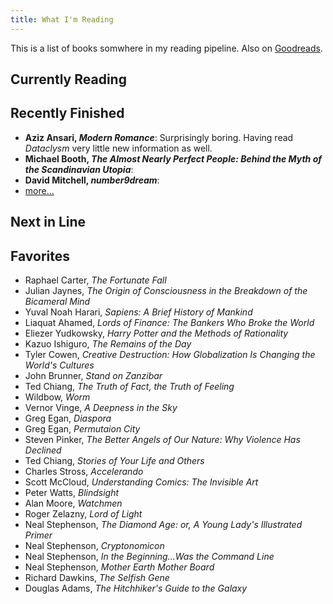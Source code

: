 ```yaml
---
title: What I'm Reading
---
```


This is a list of books somwhere in my reading pipeline. Also on [Goodreads](http://goodreads.com/rejuvyesh).

## Currently Reading

<div class="center">
<div id="gr_grid_widget_1439819475">
<!-- Show static html as a placeholder in case js is not enabled - javascript include will override this if things work -->
</div>
</div>
<script src="https://www.goodreads.com/review/grid_widget/7482598.Jayesh%20's%20bookshelf:%20currently-reading?cover_size=medium&hide_link=true&hide_title=true&num_books=6&order=d&shelf=currently-reading&sort=date_updated&widget_id=1439819475" type="text/javascript" charset="utf-8"></script>



## Recently Finished

- **Aziz Ansari, _Modern Romance_**: Surprisingly boring. Having read _Dataclysm_ very little new information as well.
- **Michael Booth, _The Almost Nearly Perfect People: Behind the Myth of the Scandinavian Utopia_**:
- **David Mitchell, _number9dream_**: 
- [more...](https://www.goodreads.com/review/list/7482598?shelf=read&sort=date_read)

## Next in Line


## Favorites

- Raphael Carter, _The Fortunate Fall_
- Julian Jaynes, _The Origin of Consciousness in the Breakdown of the Bicameral Mind_
- Yuval Noah Harari, _Sapiens: A Brief History of Mankind_
- Liaquat Ahamed, _Lords of Finance: The Bankers Who Broke the World_
- Eliezer Yudkowsky, _Harry Potter and the Methods of Rationality_
- Kazuo Ishiguro, _The Remains of the Day_
- Tyler Cowen, _Creative Destruction: How Globalization Is Changing the World's Cultures_
- John Brunner, _Stand on Zanzibar_
- Ted Chiang, _The Truth of Fact, the Truth of Feeling_
- Wildbow, _Worm_
- Vernor Vinge, _A Deepness in the Sky_
- Greg Egan, _Diaspora_
- Greg Egan, _Permutaion City_
- Steven Pinker, _The Better Angels of Our Nature: Why Violence Has Declined_
- Ted Chiang, _Stories of Your Life and Others_
- Charles Stross, _Accelerando_
- Scott McCloud, _Understanding Comics: The Invisible Art_
- Peter Watts, _Blindsight_
- Alan Moore, _Watchmen_
- Roger Zelazny, _Lord of Light_
- Neal Stephenson, _The Diamond Age: or, A Young Lady's Illustrated Primer_
- Neal Stephenson, _Cryptonomicon_
- Neal Stephenson, _In the Beginning...Was the Command Line_
- Neal Stephenson, _Mother Earth Mother Board_
- Richard Dawkins, _The Selfish Gene_
- Douglas Adams, _The Hitchhiker's Guide to the Galaxy_


